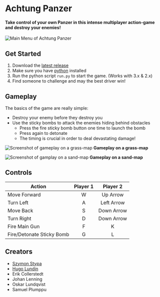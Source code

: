 # Achtung Panzer #

#### Take control of your own Panzer in this intense multiplayer action-game and destroy your enemies!

![Main Menu of Achtung Panzer](http://i.markdownnotes.com/achtung_menu.jpg)

## Get Started
1. Download the [latest release](https://github.com/Greenheart/AchtungPanzer/releases)
2. Make sure you have [python](https://www.python.org/downloads) installed
3. Run the python script `run.py` to start the game. (Works with 3.x & 2.x)
4. Find someone to challenge and may the best driver win!

## Gameplay
The basics of the game are really simple: 
* Destroy your enemy before they destroy you
* Use the sticky bombs to attack the enemies hiding behind obstacles
  * Press the fire sticky bomb button one time to launch the bomb
  * Press again to detonate
  * The timing is crucial in order to deal devastating damage!

![Screenshot of gameplay on a grass-map](http://i.markdownnotes.com/achtung_intense_battle_wow_1.jpg)
**Gameplay on a grass-map**

![Screenshot of gamplay on a sand-map](http://i.markdownnotes.com/achtung_intense_battle_wow_2.jpg)
**Gameplay on a sand-map**

## Controls
|           Action           |    Player 1   |     Player 2    |
| -------------------------- |:-------------:|:---------------:|
| Move Forward               |      W        |     Up Arrow    |
| Turn Left                  |      A        |    Left Arrow   |
| Move Back                  |      S        |     Down Arrow  |
| Turn Right                 |      D        |    Down Arrow   |
| Fire Main Gun              |      F        |        K        |
| Fire/Detonate Sticky Bomb  |      G        |        L        |

## Creators
* [Szymon Stypa](https://github.com/Catagen)
* [Hugo Lundin](https://github.com/hugolundin)
* Erik Collerstedt
* Johan Lenning
* Oskar Lundqvist
* Samuel Plumppu
